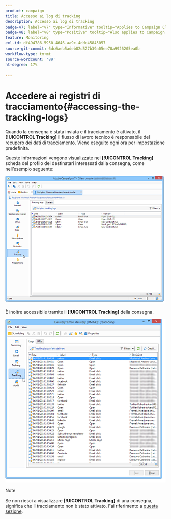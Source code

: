 ```yaml
---
product: campaign
title: Accesso ai log di tracking
description: Accesso ai log di tracking
badge-v7: label="v7" type="Informative" tooltip="Applies to Campaign Classic v7"
badge-v8: label="v8" type="Positive" tooltip="Also applies to Campaign v8"
feature: Monitoring
exl-id: df494786-5950-4646-aa9c-4dde45845057
source-git-commit: 6dc6aeb5adeb82d527b39a05ee70a9926205ea0b
workflow-type: tm+mt
source-wordcount: '89'
ht-degree: 17%

---
```


# Accedere ai registri di tracciamento{#accessing-the-tracking-logs}



Quando la consegna è stata inviata e il tracciamento è attivato, il **[!UICONTROL Tracking]** il flusso di lavoro tecnico è responsabile del recupero dei dati di tracciamento. Viene eseguito ogni ora per impostazione predefinita.

Queste informazioni vengono visualizzate nel **[!UICONTROL Tracking]** scheda del profilo dei destinatari interessati dalla consegna, come nell’esempio seguente:

![](assets/s_ncs_user_select_tracking_tab_from_recipient.png)

È inoltre accessibile tramite il **[!UICONTROL Tracking]** della consegna.

![](assets/s_ncs_user_select_tracking_tab_from_del.png)

>[!NOTE]
>
>Se non riesci a visualizzare **[!UICONTROL Tracking]** di una consegna, significa che il tracciamento non è stato attivato. Fai riferimento a [questa sezione](how-to-configure-tracked-links.md).
